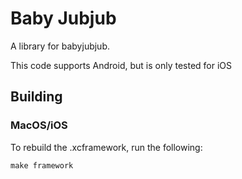 # Baby Jubjub

A library for babyjubjub.  

This code supports Android, but is only tested for iOS

## Building

### MacOS/iOS

To rebuild the .xcframework, run the following:

```
make framework
```

